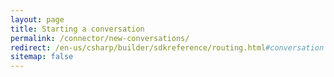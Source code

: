 ```yaml
---
layout: page
title: Starting a conversation
permalink: /connector/new-conversations/
redirect: /en-us/csharp/builder/sdkreference/routing.html#conversation
sitemap: false
---
```

